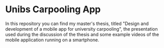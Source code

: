 # Unibs Carpooling App
In this repository you can find my master's thesis, titled "Design and development of a mobile app for university carpooling", the presentation used during the discussion of the thesis and some example videos of the mobile application running on a smartphone.
